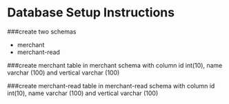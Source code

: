 # Database Setup Instructions

###create two schemas
* merchant
* merchant-read

###create merchant table in merchant schema with column id int(10), name varchar (100) and vertical varchar (100)

###create merchant-read table in merchant-read schema with column id int(10), name varchar (100) and vertical varchar (100)



